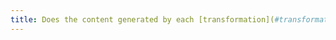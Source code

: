 ```yaml
---
title: Does the content generated by each [transformation](#transformation) of content comply with [digital accessibility rules](#digital-accessibility-rules) (except in particular cases)?
---
```

